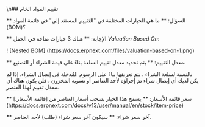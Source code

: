 \n## تقييم المواد الخام

** السؤال: ** ما هي الخيارات المختلفة في "التقييم المستند إلى" في قائمة المواد (BOM)؟

** الإجابة: ** هناك 3 خيارات متاحة في الحقل _Valuation Based On_:

! [Nested BOM] (https://docs.erpnext.com/files/valuation-based-on-1.png)

** معدل التقييم: ** يتم تحديد معدل تقييم السلعة بناءً على قيمة الشراء أو التصنيع.

بالنسبة لسلعة الشراء ، يتم تعريفها بناءً على الرسوم المُدخلة في إيصال الشراء. إذا لم يكن لديك أي إيصال شراء تم إجراؤه لأحد العناصر أو تسوية المخزون ، فلن يكون هناك أي معدل تقييم لهذا العنصر.

** سعر قائمة الأسعار: ** يسمح هذا الخيار بسحب أسعار العناصر من [قائمة الأسعار.] (https://docs.erpnext.com/docs/v13/user/manual/en/stock/item-price)

** آخر سعر شراء: ** سيكون آخر سعر شراء (طلب) لأحد العناصر.